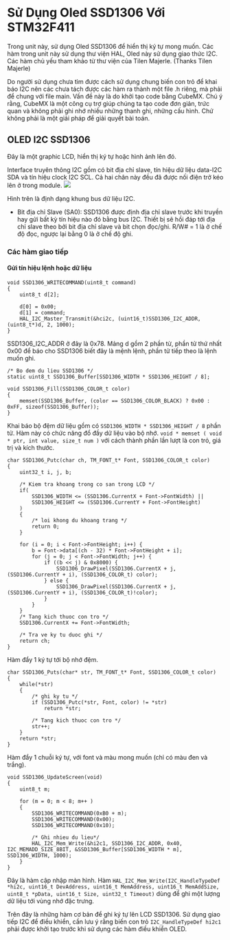 # Sử Dụng Oled SSD1306 Với STM32F411
Trong unit này, sử dụng Oled SSD1306 để hiển thị ký tự mong muốn. Các hàm trong unit này sử dụng thư viện HAL, Oled này sử dụng giao thức I2C. Các hàm chủ yếu tham khảo từ thư viện của Tilen Majerle. (Thanks Tilen Majerle)

Do người sử dụng chưa tìm được cách sử dụng chung biến con trỏ để khai báo I2C nên các chưa tách được các hàm ra thành một file .h riêng, mà phải để chung với file main. Vấn đề này là do khởi tạo code bằng CubeMX. Chú ý rằng, CubeMX là một công cụ trợ giúp chúng ta tạo code đơn giản, trức quan và không phải ghi nhớ nhiều những thanh ghi, những cấu hình. Chứ không phải là một giải pháp để giải quyết bài toán. 

## OLED I2C SSD1306

Đây là một graphic LCD, hiển thị ký tự hoặc hình ảnh lên đó. 

Interface truyên thông I2C gồm có bit địa chỉ slave, tín hiệu dữ liệu data-I2C SDA và tín hiệu clock I2C SCL. Cả hai chân này đều đã được nối điện trở kéo lên ở trong module.
![](http://i.imgur.com/Pmgvd7P.png)

Hình trên là định dạng khung bus dữ liệu I2C.

- Bit địa chỉ Slave (SA0): SSD1306 được định địa chỉ slave trước khi truyền hay gửi bất kỳ tín hiệu nào đó bằng bus I2C. Thiết bị sẽ hồi đáp tới địa chỉ slave theo bởi bit địa chỉ slave và bit chọn đọc/ghi. R/W# = 1 là ở chế độ đọc, ngược lại bằng 0 là ở chế độ ghi.

### Các hàm giao tiếp

#### Gửi tín hiệu lệnh hoặc dữ liệu

	void SSD1306_WRITECOMMAND(uint8_t command)
	{
		uint8_t d[2];
	
		d[0] = 0x00;
		d[1] = command;
		HAL_I2C_Master_Transmit(&hci2c, (uint16_t)SSD1306_I2C_ADDR, (uint8_t*)d, 2, 1000);
	}

SSD1306_I2C_ADDR ở đây là 0x78. Mảng d gồm 2 phần từ, phần tử thứ nhất 0x00 để báo cho SSD1306 biết đây là mệnh lệnh, phần tử tiếp theo là lệnh muốn ghi.

	/* Bo dem du lieu SSD1306 */
	static uint8_t SSD1306_Buffer[SSD1306_WIDTH * SSD1306_HEIGHT / 8];

	void SSD1306_Fill(SSD1306_COLOR_t color)
	{
		memset(SSD1306_Buffer, (color == SSD1306_COLOR_BLACK) ? 0x00 : 0xFF, sizeof(SSD1306_Buffer));
	}

Khai báo bộ đệm dữ liệu gồm có `SSD1306_WIDTH * SSD1306_HEIGHT / 8` phần tử. Hàm này có chức năng đổ đầy dữ liệu vào bộ nhớ. `void * memset ( void * ptr, int value, size_t num )` với cách thành phần lần lượt là con trỏ, giá trị và kích thước.

	char SSD1306_Putc(char ch, TM_FONT_t* Font, SSD1306_COLOR_t color)
	{
		uint32_t i, j, b;
	
		/* Kiem tra khoang trong co san trong LCD */
		if(
			SSD1306_WIDTH <= (SSD1306.CurrentX + Font->FontWidth) ||
			SSD1306_HEIGHT <= (SSD1306.CurrentY + Font->FontHeight)
		)
		{
			/* loi khong du khoang trang */
			return 0;
		}
	
		for (i = 0; i < Font->FontHeight; i++) {
			b = Font->data[(ch - 32) * Font->FontHeight + i];
			for (j = 0; j < Font->FontWidth; j++) {
				if ((b << j) & 0x8000) {
					SSD1306_DrawPixel(SSD1306.CurrentX + j, (SSD1306.CurrentY + i), (SSD1306_COLOR_t) color);
				} else {
					SSD1306_DrawPixel(SSD1306.CurrentX + j, (SSD1306.CurrentY + i), (SSD1306_COLOR_t)!color);
				}
			}
		}
		/* Tang kich thuoc con tro */
		SSD1306.CurrentX += Font->FontWidth;
	
		/* Tra ve ky tu duoc ghi */
		return ch;
	}

Hàm đẩy 1 ký tự tới bộ nhớ đệm.

	char SSD1306_Puts(char* str, TM_FONT_t* Font, SSD1306_COLOR_t color)
	{
		while(*str)
		{	
			/* ghi ky tu */
			if (SSD1306_Putc(*str, Font, color) != *str)
				return *str;
		
			/* Tang kich thuoc con tro */
			str++;
		}
		return *str;
	}

Hàm đẩy 1 chuỗi ký tự, với font và màu mong muốn (chỉ có màu đen và trắng).

	void SSD1306_UpdateScreen(void)
	{
		uint8_t m;
	
		for (m = 0; m < 8; m++ )
		{
			SSD1306_WRITECOMMAND(0xB0 + m);
			SSD1306_WRITECOMMAND(0x00);
			SSD1306_WRITECOMMAND(0x10);
		
			/* Ghi nhieu du lieu*/
			HAL_I2C_Mem_Write(&hi2c1, SSD1306_I2C_ADDR, 0x40, I2C_MEMADD_SIZE_8BIT, &SSD1306_Buffer[SSD1306_WIDTH * m], SSD1306_WIDTH, 1000);
		}
	}

Đây là hàm cập nhập màn hình. Hàm `HAL_I2C_Mem_Write(I2C_HandleTypeDef *hi2c, uint16_t DevAddress, uint16_t MemAddress, uint16_t MemAddSize, uint8_t *pData, uint16_t Size, uint32_t Timeout)` dùng để ghi một lượng dữ liệu tới vùng nhớ đặc trưng. 

Trên đây là những hàm cơ bản để ghi ký tự lên LCD SSD1306. Sử dụng giao tiếp I2C để điều khiển, cần lưu ý rằng biến con trỏ `I2C_HandleTypeDef hi2c1` phải được khởi tạo trước khi sử dụng các hàm điều khiển OLED.
